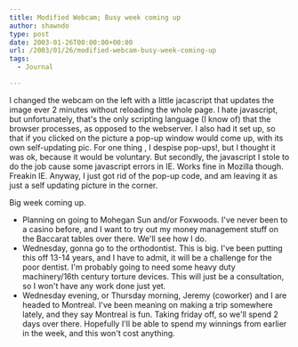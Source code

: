 ```yaml
---
title: Modified Webcam; Busy week coming up
author: shawndo
type: post
date: 2003-01-26T00:00:00+00:00
url: /2003/01/26/modified-webcam-busy-week-coming-up
tags:
  - Journal

---
```

I changed the webcam on the left with a little jacascript that updates the image ever 2 minutes without reloading the whole page. I hate javascript, but unfortunately, that's the only scripting language (I know of) that the browser processes, as opposed to the webserver. I also had it set up, so that if you clicked on the picture a pop-up window would come up, with its own self-updating pic. For one thing , I despise pop-ups!, but I thought it was ok, because it would be voluntary. But secondly, the javascript I stole to do the job cause some javascript errors in IE. Works fine in Mozilla though. Freakin IE. Anyway, I just got rid of the pop-up code, and am leaving it as just a self updating picture in the corner.  

Big week coming up.  
- Planning on going to Mohegan Sun and/or Foxwoods. I've never been to a casino before, and I want to try out my money management stuff on the Baccarat tables over there. We'll see how I do.  
- Wednesday, gonna go to the orthodontist. This is big. I've been putting this off 13-14 years, and I have to admit, it will be a challenge for the poor dentist. I'm probably going to need some heavy duty machinery/16th century torture devices. This will just be a consultation, so I won't have any work done just yet.  
- Wednesday evening, or Thursday morning, Jeremy (coworker) and I are headed to Montreal. I've been meaning on making a trip somewhere lately, and they say Montreal is fun. Taking friday off, so we'll spend 2 days over there. Hopefully I'll be able to spend my winnings from earlier in the week, and this won't cost anything.
